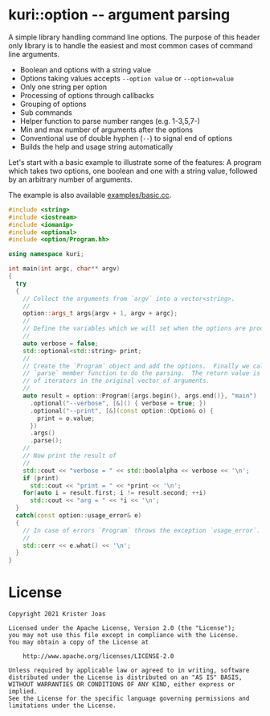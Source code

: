 # kuri::option -- argument parsing

A simple library handling command line options.  The purpose of this
header only library is to handle the easiest and most common cases of
command line arguments.

* Boolean and options with a string value
* Options taking values accepts `--option value` or `--option=value`
* Only one string per option
* Processing of options through callbacks
* Grouping of options
* Sub commands
* Helper function to parse number ranges (e.g. 1-3,5,7-)
* Min and max number of arguments after the options
* Conventional use of double hyphen (`--`) to signal end of options
* Builds the help and usage string automatically

Let's start with a basic example to illustrate some of the features: A
program which takes two options, one boolean and one with a string
value, followed by an arbitrary number of arguments.

The example is also available [examples/basic.cc](examples/basic.cc).

```cpp
#include <string>
#include <iostream>
#include <iomanip>
#include <optional>
#include <option/Program.hh>

using namespace kuri;

int main(int argc, char** argv)
{
  try
  {
    // Collect the arguments from `argv` into a vector<string>.
    //
    option::args_t args{argv + 1, argv + argc};
    //
    // Define the variables which we will set when the options are processed.
    //
    auto verbose = false;
    std::optional<std::string> print;
    //
    // Create the `Program` object and add the options.  Finally we call the
    // `parse` member function to do the parsing.  The return value is a pair
    // of iterators in the original vector of arguments.
    //
    auto result = option::Program({args.begin(), args.end()}, "main")
      .optional("--verbose", [&]() { verbose = true; })
      .optional("--print", [&](const option::Option& o) {
        print = o.value;
      })
      .args()
      .parse();
    //
    // Now print the result of
    //
    std::cout << "verbose = " << std::boolalpha << verbose << '\n';
    if (print)
      std::cout << "print = " << *print << '\n';
    for(auto i = result.first; i != result.second; ++i)
      std::cout << "arg = " << *i << '\n';
  }
  catch(const option::usage_error& e)
  {
    // In case of errors `Program` throws the exception `usage_error`.
    //
    std::cerr << e.what() << '\n';
  }
}
```

# License

```
Copyright 2021 Krister Joas

Licensed under the Apache License, Version 2.0 (the "License");
you may not use this file except in compliance with the License.
You may obtain a copy of the License at

    http://www.apache.org/licenses/LICENSE-2.0

Unless required by applicable law or agreed to in writing, software
distributed under the License is distributed on an "AS IS" BASIS,
WITHOUT WARRANTIES OR CONDITIONS OF ANY KIND, either express or implied.
See the License for the specific language governing permissions and
limitations under the License.
```
